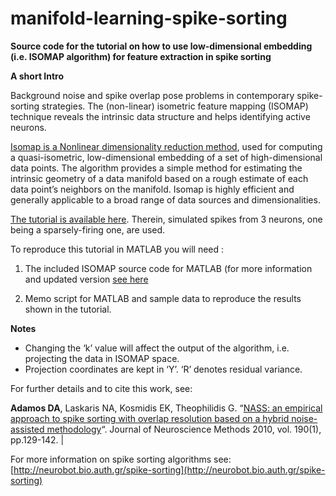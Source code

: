 # manifold-learning-spike-sorting
**Source code for the tutorial on how to use low-dimensional embedding (i.e. ISOMAP algorithm) for feature extraction in spike sorting**

**A short Intro**

Background noise and spike overlap pose problems in contemporary spike-sorting strategies. The (non-linear) isometric feature mapping (ISOMAP) technique reveals the intrinsic data structure and helps identifying active neurons.

[Isomap is a Nonlinear dimensionality reduction method](https://en.wikipedia.org/wiki/Isomap), used for computing a quasi-isometric, low-dimensional embedding of a set of high-dimensional data points. The algorithm provides a simple method for estimating the intrinsic geometry of a data manifold based on a rough estimate of each data point’s neighbors on the manifold. Isomap is highly efficient and generally applicable to a broad range of data sources and dimensionalities.

[The tutorial is available here](http://neurobot.bio.auth.gr/2013/using-isomap-algorithm-for-feature-extraction-in-spike-sorting). Therein, simulated spikes from 3 neurons, one being a sparsely-firing one, are used.


To reproduce this tutorial in MATLAB you will need :

1. The included ISOMAP source code for MATLAB (for more information and updated version [see here](http://isomap.stanford.edu)

2. Memo script for MATLAB and sample data to reproduce the results shown in the tutorial.


**Notes**
- Changing the ‘k’ value will affect the output of the algorithm, i.e. projecting the data in ISOMAP space. 
- Projection coordinates are kept in ‘Y’. ‘R’ denotes residual variance.

For further details and to cite this work, see:

**Adamos DA**, Laskaris NA, Kosmidis EK, Theophilidis G. “[NASS: an empirical approach to spike sorting with overlap resolution based on a hybrid noise-assisted methodology](http://dx.doi.org/10.1016/j.jneumeth.2010.04.018)“. Journal of Neuroscience Methods 2010, vol. 190(1), pp.129-142. |  

For more information on spike sorting algorithms see: [http://neurobot.bio.auth.gr/spike-sorting](http://neurobot.bio.auth.gr/spike-sorting)
